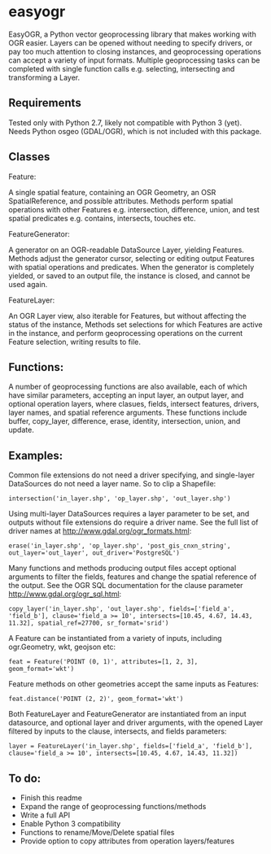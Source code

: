 # easyogr

EasyOGR, a Python vector geoprocessing library that makes working with OGR easier. Layers can be opened without needing to specify drivers, or pay too much attention to closing instances, and geoprocessing operations can accept a variety of input formats. Multiple geoprocessing tasks can be completed with single function calls e.g. selecting, intersecting and transforming a Layer.


## Requirements

Tested only with Python 2.7, likely not compatible with Python 3 (yet). Needs Python osgeo (GDAL/OGR), which is not included with this package.


## Classes

Feature:

A single spatial feature, containing an OGR Geometry, an OSR SpatialReference, and possible attributes. Methods perform spatial operations with other Features e.g. intersection, difference, union, and test spatial predicates e.g. contains, intersects, touches etc.

FeatureGenerator:

A generator on an OGR-readable DataSource Layer, yielding Features. Methods adjust the generator cursor, selecting or editing output Features with spatial operations and predicates. When the generator is completely yielded, or saved to an output file, the instance is closed, and cannot be used again.

FeatureLayer:

An OGR Layer view, also iterable for Features, but without affecting the status of the instance, Methods set selections for which Features are active in the instance, and perform geoprocessing operations on the current Feature selection, writing results to file.


## Functions:

A number of geoprocessing functions are also available, each of which have similar parameters, accepting an input layer, an output layer, and optional operation layers, where clasues, fields, intersect features, drivers, layer names, and spatial reference arguments. These functions include buffer, copy_layer, difference, erase, identity, intersection, union, and update.


## Examples:

Common file extensions do not need a driver specifying, and single-layer DataSources do not need a layer name. So to clip a Shapefile:

`intersection('in_layer.shp', 'op_layer.shp', 'out_layer.shp')`

Using multi-layer DataSources requires a layer parameter to be set, and outputs without file extensions do require a driver name. See the full list of driver names at http://www.gdal.org/ogr_formats.html:

`erase('in_layer.shp', 'op_layer.shp', 'post_gis_cnxn_string', out_layer='out_layer', out_driver='PostgreSQL')`

Many functions and methods producing output files accept optional arguments to filter the fields, features and change the spatial reference of the output. See the OGR SQL documentation for the clause parameter http://www.gdal.org/ogr_sql.html:

```copy_layer('in_layer.shp', 'out_layer.shp', fields=['field_a', 'field_b'], clause='field_a >= 10', intersects=[10.45, 4.67, 14.43, 11.32], spatial_ref=27700, sr_format='srid')```

A Feature can be instantiated from a variety of inputs, including ogr.Geometry, wkt, geojson etc:

`feat = Feature('POINT (0, 1)', attributes=[1, 2, 3], geom_format='wkt')`

Feature methods on other geometries accept the same inputs as Features:

`feat.distance('POINT (2, 2)', geom_format='wkt')`

Both FeatureLayer and FeatureGenerator are instantiated from an input datasource, and optional layer and driver arguments, with the opened Layer filtered by inputs to the clause, intersects, and fields parameters:

```layer = FeatureLayer('in_layer.shp', fields=['field_a', 'field_b'], clause='field_a >= 10', intersects=[10.45, 4.67, 14.43, 11.32])```


## To do:

- Finish this readme
- Expand the range of geoprocessing functions/methods
- Write a full API
- Enable Python 3 compatibility
- Functions to rename/Move/Delete spatial files
- Provide option to copy attributes from operation layers/features
